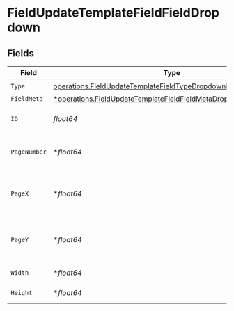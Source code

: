 # FieldUpdateTemplateFieldFieldDropdown


## Fields

| Field                                                                                                                                               | Type                                                                                                                                                | Required                                                                                                                                            | Description                                                                                                                                         |
| --------------------------------------------------------------------------------------------------------------------------------------------------- | --------------------------------------------------------------------------------------------------------------------------------------------------- | --------------------------------------------------------------------------------------------------------------------------------------------------- | --------------------------------------------------------------------------------------------------------------------------------------------------- |
| `Type`                                                                                                                                              | [operations.FieldUpdateTemplateFieldTypeDropdownRequestBody1](../../models/operations/fieldupdatetemplatefieldtypedropdownrequestbody1.md)          | :heavy_check_mark:                                                                                                                                  | N/A                                                                                                                                                 |
| `FieldMeta`                                                                                                                                         | [*operations.FieldUpdateTemplateFieldFieldMetaDropdownRequestBody](../../models/operations/fieldupdatetemplatefieldfieldmetadropdownrequestbody.md) | :heavy_minus_sign:                                                                                                                                  | N/A                                                                                                                                                 |
| `ID`                                                                                                                                                | *float64*                                                                                                                                           | :heavy_check_mark:                                                                                                                                  | The ID of the field to update.                                                                                                                      |
| `PageNumber`                                                                                                                                        | **float64*                                                                                                                                          | :heavy_minus_sign:                                                                                                                                  | The page number the field will be on.                                                                                                               |
| `PageX`                                                                                                                                             | **float64*                                                                                                                                          | :heavy_minus_sign:                                                                                                                                  | The X coordinate of where the field will be placed.                                                                                                 |
| `PageY`                                                                                                                                             | **float64*                                                                                                                                          | :heavy_minus_sign:                                                                                                                                  | The Y coordinate of where the field will be placed.                                                                                                 |
| `Width`                                                                                                                                             | **float64*                                                                                                                                          | :heavy_minus_sign:                                                                                                                                  | The width of the field.                                                                                                                             |
| `Height`                                                                                                                                            | **float64*                                                                                                                                          | :heavy_minus_sign:                                                                                                                                  | The height of the field.                                                                                                                            |